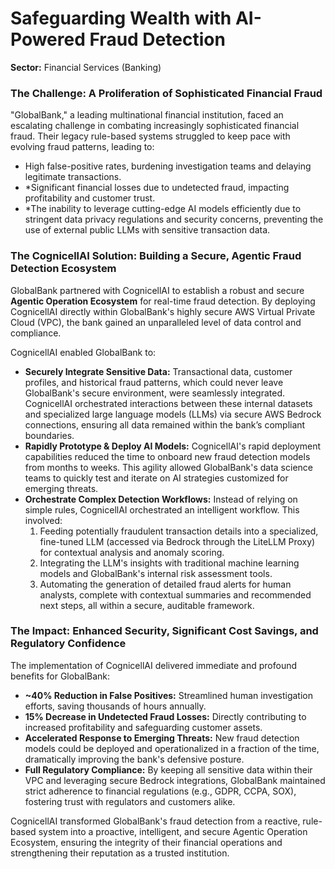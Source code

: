 # Safeguarding Wealth with AI-Powered Fraud Detection

**Sector:** Financial Services (Banking)

### The Challenge: A Proliferation of Sophisticated Financial Fraud

"GlobalBank," a leading multinational financial institution, faced an escalating challenge in combating increasingly sophisticated financial fraud. Their legacy rule-based systems struggled to keep pace with evolving fraud patterns, leading to:
*   High false-positive rates, burdening investigation teams and delaying legitimate transactions.
*   *Significant financial losses due to undetected fraud, impacting profitability and customer trust.
*   *The inability to leverage cutting-edge AI models efficiently due to stringent data privacy regulations and security concerns, preventing the use of external public LLMs with sensitive transaction data.

### The CognicellAI Solution: Building a Secure, Agentic Fraud Detection Ecosystem

GlobalBank partnered with CognicellAI to establish a robust and secure **Agentic Operation Ecosystem** for real-time fraud detection. By deploying CognicellAI directly within GlobalBank's highly secure AWS Virtual Private Cloud (VPC), the bank gained an unparalleled level of data control and compliance.

CognicellAI enabled GlobalBank to:
*   **Securely Integrate Sensitive Data:** Transactional data, customer profiles, and historical fraud patterns, which could never leave GlobalBank's secure environment, were seamlessly integrated. CognicellAI orchestrated interactions between these internal datasets and specialized large language models (LLMs) via secure AWS Bedrock connections, ensuring all data remained within the bank’s compliant boundaries.
*   **Rapidly Prototype & Deploy AI Models:** CognicellAI's rapid deployment capabilities reduced the time to onboard new fraud detection models from months to weeks. This agility allowed GlobalBank's data science teams to quickly test and iterate on AI strategies customized for emerging threats.
*   **Orchestrate Complex Detection Workflows:** Instead of relying on simple rules, CognicellAI orchestrated an intelligent workflow. This involved:
    1.  Feeding potentially fraudulent transaction details into a specialized, fine-tuned LLM (accessed via Bedrock through the LiteLLM Proxy) for contextual analysis and anomaly scoring.
    2.  Integrating the LLM's insights with traditional machine learning models and GlobalBank's internal risk assessment tools.
    3.  Automating the generation of detailed fraud alerts for human analysts, complete with contextual summaries and recommended next steps, all within a secure, auditable framework.

### The Impact: Enhanced Security, Significant Cost Savings, and Regulatory Confidence

The implementation of CognicellAI delivered immediate and profound benefits for GlobalBank:
*   **~40% Reduction in False Positives:** Streamlined human investigation efforts, saving thousands of hours annually.
*   **15% Decrease in Undetected Fraud Losses:** Directly contributing to increased profitability and safeguarding customer assets.
*   **Accelerated Response to Emerging Threats:** New fraud detection models could be deployed and operationalized in a fraction of the time, dramatically improving the bank's defensive posture.
*   **Full Regulatory Compliance:** By keeping all sensitive data within their VPC and leveraging secure Bedrock integrations, GlobalBank maintained strict adherence to financial regulations (e.g., GDPR, CCPA, SOX), fostering trust with regulators and customers alike.

CognicellAI transformed GlobalBank's fraud detection from a reactive, rule-based system into a proactive, intelligent, and secure Agentic Operation Ecosystem, ensuring the integrity of their financial operations and strengthening their reputation as a trusted institution.
